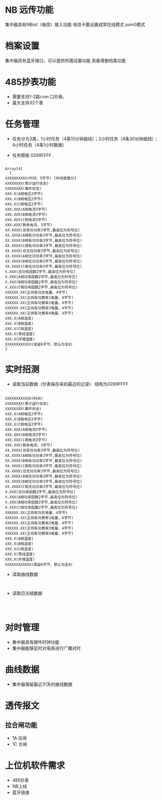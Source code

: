 # NB 远传功能
集中器具有NBiot（电信）接入功能
电信卡要设置成常在线模式  psm0模式
# 档案设置
集中器具有蓝牙接口，可以提供外围设置功能
具备增删档案功能

# 485抄表功能
- 需要支持1-2路com 口抄表。
- 最大支持32个表

# 任务管理
- 任务分为3类，1小时任务（4条15分钟曲线）；2小时任务（4条30分钟曲线）；4小时任务（4条1小时数据）

- 任务模板
  0268FFFF
<pre><code>
Array[4]
  {
XXXXXXXXXX(时间，5字节) [时间是整分]
XXXXXXXX(表计运行状态)
XXXXXXXX(事件状态)
XXX.X(A相电压2字节)
XXX.X(B相电压2字节)
XXX.X(C相电压2字节)
XXX.XXX(A相电流3字节)
XXX.XXX(B相电流3字节)
XXX.XXX(C相电流3字节)
XXX.XXX(剩余电流，3字节)
XX.XXXX(总有功功率3字节,最高位为符号位)
XX.XXXX(A相有功功率3字节,最高位为符号位)
XX.XXXX(B相有功功率3字节,最高位为符号位)
XX.XXXX(C相有功功率3字节,最高位为符号位)
XX.XXXX(总无功功率3字节,最高位为符号位)
XX.XXXX(A相无功功率3字节,最高位为符号位)
XX.XXXX(B相无功功率3字节,最高位为符号位)
XX.XXXX(C相无功功率3字节,最高位为符号位)
X.XXX(总功率因数2字节,最高位为符号位)
X.XXX(A相功率因数2字节,最高位为符号位)
X.XXX(B相功率因数2字节,最高位为符号位)
X.XXX(C相功率因数2字节,最高位为符号位)
XXXXXX.XX(正向有功总电量，4字节)
XXXXXX.XX(正向有功费率1电量，4字节)
XXXXXX.XX(正向有功费率2电量，4字节)
XXXXXX.XX(正向有功费率3电量，4字节)
XXXXXX.XX(正向有功费率4电量，4字节)
XXX.X(A相温度)
XXX.X(B相温度)
XXX.X(C相温度)
XXX.X(零线温度)
XXX.X(环境温度)
XXXXXXXXXXXX(保留6字节，默认为全0)
}
</code></pre>



# 实时招测
- 读取当前数据（抄表保存来的最近的记录）
结构为0269FFFF
<pre><code>
XXXXXXXXXXXX(时间)
XXXXXXXX(表计运行状态)
XXXXXXXX(事件状态)
XXX.X(A相电压2字节)
XXX.X(B相电压2字节)
XXX.X(C相电压2字节)
XXX.XXX(A相电流3字节)
XXX.XXX(B相电流3字节)
XXX.XXX(C相电流3字节)
XXX.XXX(剩余电流，3字节)
XX.XXXX(总有功功率3字节,最高位为符号位)
XX.XXXX(A相有功功率3字节,最高位为符号位)
XX.XXXX(B相有功功率3字节,最高位为符号位)
XX.XXXX(C相有功功率3字节,最高位为符号位)
XX.XXXX(总无功功率3字节,最高位为符号位)
XX.XXXX(A相无功功率3字节,最高位为符号位)
XX.XXXX(B相无功功率3字节,最高位为符号位)
XX.XXXX(C相无功功率3字节,最高位为符号位)
X.XXX(总功率因数2字节,最高位为符号位)
X.XXX(A相功率因数2字节,最高位为符号位)
X.XXX(B相功率因数2字节,最高位为符号位)
X.XXX(C相功率因数2字节,最高位为符号位)
XXXXXX.XX(正向有功总电量，4字节)
XXXXXX.XX(正向有功费率1电量，4字节)
XXXXXX.XX(正向有功费率2电量，4字节)
XXXXXX.XX(正向有功费率3电量，4字节)
XXXXXX.XX(正向有功费率4电量，4字节)
XXX.X(A相温度)
XXX.X(B相温度)
XXX.X(C相温度)
XXX.X(零线温度)
XXX.X(环境温度)
XXXXXXXXXXXX(保留6字节，默认为全0)
</code></pre>
- 读取曲线数据
<pre><code>
</code></pre>
- 读取日冻结数据
<pre><code>

</code></pre>

# 对时管理
- 集中器具有硬件时钟功能
- 集中器能够定时对电表进行广播对时
# 曲线数据
- 集中器保留最近31天的曲线数据

# 透传报文
## 拉合闸功能
- 1A 拉闸
- 1C 合闸



# 上位机软件需求
- 485抄表
- NB上线
- 蓝牙链接